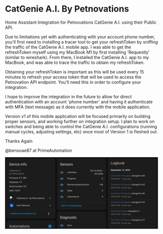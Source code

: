 # CatGenie A.I. By Petnovations
Home Assistant Integration for Petnovations CatGenie A.I. using their Public API.

Due to limitations yet with authenticating with your account phone number, you'll first need to installing a tracer tool to get your refreshToken by sniffing the traffic of the CatGenie A.I. mobile app. I was able to get the refreshToken myself using my MacBook M1 by first installing 'Requestly' (similar to wireshark). From there, I installed the CatGenie A.I. app to my MacBook, and was able to trace the traffic to obtain my refreshToken. 

Obtaining your refreshToken is important as this will be used every 15 minutes to refresh your access token that will be used to access the Petnovation API endpoint. You'll need this in order to configure your integration.

I hope to improve the integration in the future to allow for direct authentication with an account 'phone number' and having it authenticate with MFA (text message) as it does currently with the mobile application.

Version v1 of this mobile application will be focused primarily on building proper sensors, and working further on integration setup. I plan to work on switches and being able to control the CatGenie A.I. configurations (running manual cycles, adjusting settings, etc) once most of Version 1 is fleshed out.

Thanks Again

@bensoae87 at PrimeAutomation 

![](https://github.com/PrimeAutomation/petnovations/blob/main/example.png)



